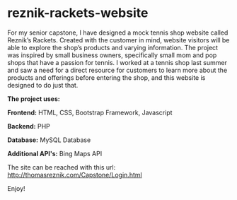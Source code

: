 # reznik-rackets-website


For my senior capstone, I have designed a mock tennis shop website called Reznik’s Rackets. 
Created with the customer in mind, website visitors will be able to explore the shop’s products and varying information. 
The project was inspired by small business owners, specifically small mom and pop shops that have a passion for tennis. 
I worked at a tennis shop last summer and saw a need for a direct resource for customers to learn more about the products and offerings before entering the shop, and this website is designed to do just that.

<b>The project uses:</b>

<b>Frontend:</b> HTML, CSS, Bootstrap Framework, Javascript

<b>Backend:</b> PHP

<b>Database:</b> MySQL Database

<b>Additional API's:</b> Bing Maps API


The site can be reached with this url: http://thomasreznik.com/Capstone/Login.html

Enjoy!
